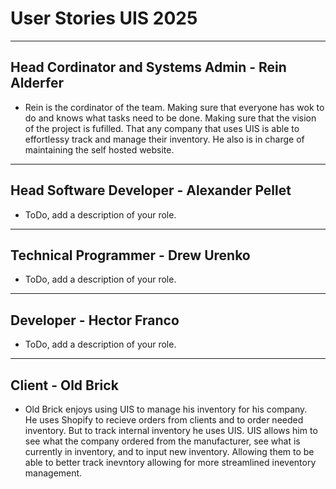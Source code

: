 # **User Stories UIS 2025**
---
## Head Cordinator and Systems Admin - Rein Alderfer
- Rein is the cordinator of the team. Making sure that everyone has wok to do and knows what tasks need to be done. Making sure that the vision of the project is fufilled. That any company that uses UIS is able to effortlessy track and manage their inventory. He also is in charge of maintaining the self hosted website.
---
## Head Software Developer - Alexander Pellet
- ToDo, add a description of your role.
---
## Technical Programmer - Drew Urenko
- ToDo, add a description of your role.
---
## Developer - Hector Franco
- ToDo, add a description of your role.
---
## Client - Old Brick
- Old Brick enjoys using UIS to manage his inventory for his company.  
He uses Shopify to recieve orders from clients and to order needed inventory. But to track internal inventory he uses UIS. UIS allows him to see what the company ordered from the manufacturer, see what is currently in inventory, and to input new inventory. Allowing them to be able to better track inevntory allowing for more streamlined ineventory management.

  
